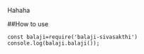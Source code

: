 Hahaha


##How to use

```
const balaji=require('balaji-sivasakthi')
console.log(balaji.balaji());

```
